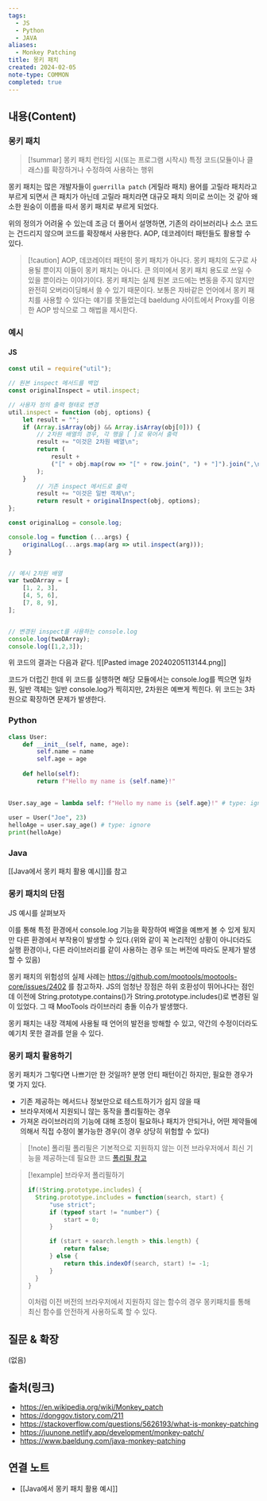 ```yaml
---
tags:
  - JS
  - Python
  - JAVA
aliases:
  - Monkey Patching
title: 몽키 패치
created: 2024-02-05
note-type: COMMON
completed: true
---
```


## 내용(Content)
### 몽키 패치
>[!summar] 몽키 패치
>런타임 시(또는 프로그램 시작시) 특정 코드(모듈이나 클래스)를 확장하거나 수정하여 사용하는 행위

몽키 패치는 많은 개발자들이 `guerrilla patch` (게릴라 패치) 용어를 고릴라 패치라고 부르게 되면서 큰 패치가 아닌데 고릴라 패치라면 대규모 패치 의미로 쓰이는 것 같아 왜소한 원숭이 이름을 따서 몽키 패치로 부르게 되었다.

위의 정의가 어려울 수 있는데 조금 더 풀어서 설명하면, 기존의 라이브러리나 소스 코드는 건드리지 않으며 코드를 확장해서 사용한다. AOP, 데코레이터 패턴들도 활용할 수 있다.

>[!caution] AOP, 데코레이터 패턴이 몽키 패치가 아니다.
>몽키 패치의 도구로 사용될 뿐이지 이들이 몽키 패치는 아니다. 큰 의미에서 몽키 패치 용도로 쓰일 수 있을 뿐이라는 이야기이다. 몽키 패치는 실제 원본 코드에는 변동을 주지 않지만 완전히 오버라이딩해서 쓸 수 있기 때문이다. 보통은 자바같은 언어에서 몽키 패치를 사용할 수 있다는 얘기를 못들었는데 baeldung 사이트에서 Proxy를 이용한 AOP 방식으로 그 해법을 제시한다.
### 예시
#### JS

```js
const util = require("util");

// 원본 inspect 메서드를 백업
const originalInspect = util.inspect;

// 사용자 정의 출력 형태로 변경
util.inspect = function (obj, options) {
    let result = "";
    if (Array.isArray(obj) && Array.isArray(obj[0])) {
        // 2차원 배열의 경우, 각 행을 [ ]로 묶어서 출력
        result += "이것은 2차원 배열\n";
        return (
            result +
            ("[" + obj.map(row => "[" + row.join(", ") + "]").join(",\n ") + "]")
        );
    }
        // 기존 inspect 메서드로 출력
        result += "이것은 일반 객체\n";
        return result + originalInspect(obj, options);
};

const originalLog = console.log;

console.log = function (...args) {
    originalLog(...args.map(arg => util.inspect(arg)));
}


// 예시 2차원 배열
var twoDArray = [
    [1, 2, 3],
    [4, 5, 6],
    [7, 8, 9],
];


// 변경된 inspect를 사용하는 console.log
console.log(twoDArray);
console.log([1,2,3]);
```

위 코드의 결과는 다음과 같다.
![[Pasted image 20240205113144.png]]

코드가 더럽긴 한데 위 코드를 실행하면 해당 모듈에서는 console.log를 찍으면 일차원, 일반 객체는 일반 console.log가 찍히지만, 2차원은  예쁘게 찍힌다. 위 코드는 3차원으로 확장하면 문제가 발생한다.
### Python

```python
class User:
    def __init__(self, name, age):
        self.name = name
        self.age = age
        
    def hello(self):
        return f"Hello my name is {self.name}!"
  

User.say_age = lambda self: f"Hello my name is {self.age}!" # type: ignore
  
user = User("Joe", 23)
helloAge = user.say_age() # type: ignore
print(helloAge)
```

### Java
[[Java에서 몽키 패치 활용 예시]]를 참고

### 몽키 패치의 단점
JS 예시를 살펴보자

이를 통해 특정 환경에서 console.log 기능을 확장하여 배열을 예쁘게 볼 수 있게 됬지만 다른 환경에서 부작용이 발생할 수 있다.(위와 같이 꼭 논리적인 상황이 아니더라도 실행 환경이나, 다른 라이브러리를 같이 사용하는 경우 또는 버전에 따라도 문제가 발생할 수 있음)

몽키 패치의 위험성의 실제 사례는 https://github.com/mootools/mootools-core/issues/2402 를 참고하자. JS의 엄청난 장점은 하위 호환성이 뛰어나다는 점인데 이전에 String.prototype.contains()가 String.prototype.includes()로 변경된 일이 있었다.  그 때 MooTools 라이브러리 충돌 이슈가 발생했다.

몽키 패치는 내장 객체에 사용될 때 언어의 발전을 방해할 수 있고, 약간의 수정이더라도 예기치 못한 결과를 얻을 수 있다.

### 몽키 패치 활용하기
몽키 패치가 그렇다면 나쁘기만 한 것일까? 분명 안티 패턴이긴 하지만, 필요한 경우가 몇 가지 있다.

- 기존 제공하는 메서드나 정보만으로 테스트하기가 쉽지 않을 때
- 브라우저에서 지원되니 않는 동작을 폴리필하는 경우
- 가져온 라이브러리의 기능에 대해 조정이 필요하나 패치가 안되거나, 어떤 제약들에 의해서 직접 수정이 불가능한 경우(이 경우 상당히 위험할 수 있다)

>[!note] 폴리필
>폴리필은 기본적으로 지원하지 않는 이전 브라우저에서 최신 기능을 제공하는데 필요한 코드
>[폴리필 참고](https://developer.mozilla.org/ko/docs/Glossary/Polyfill)

>[!example] 브라우저 폴리필하기
>
>```js
>if(!String.prototype.includes) {
>	String.prototype.includes = function(search, start) {
>		"use strict";
>		if (typeof start != "number") {
>			start = 0;
>		}
>
>		if (start + search.length > this.length) {
>			return false;
>		} else {
>			return this.indexOf(search, start) != -1;
>		}
>	}
>}
>```
>이처럼 이전 버전의 브라우저에서 지원하지 않는 함수의 경우 몽키패치를 통해 최신 함수를 안전하게 사용하도록 할 수 있다.


## 질문 & 확장

(없음)

## 출처(링크)
- https://en.wikipedia.org/wiki/Monkey_patch
- https://donggov.tistory.com/211
- https://stackoverflow.com/questions/5626193/what-is-monkey-patching
- https://juunone.netlify.app/development/monkey-patch/
- https://www.baeldung.com/java-monkey-patching
## 연결 노트
- [[Java에서 몽키 패치 활용 예시]]



